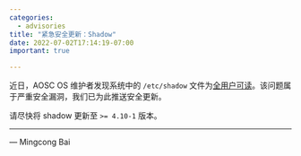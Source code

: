 ```yaml
---
categories:
  - advisories
title: "紧急安全更新：Shadow"
date: 2022-07-02T17:14:19-07:00
important: true

---
```


近日，AOSC OS 维护者发现系统中的 `/etc/shadow` 文件为[全用户可读](https://github.com/AOSC-Dev/aosc-os-abbs/issues/4045)。该问题属于严重安全漏洞，我们已为此推送安全更新。

请尽快将 shadow 更新至 `>= 4.10-1` 版本。

---

— Mingcong Bai
